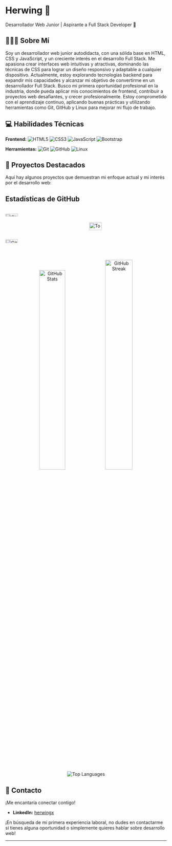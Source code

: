 # Herwing 👋

Desarrollador Web Junior | Aspirante a Full Stack Developer 🚀

## 👨🏽‍💻 Sobre Mí

Soy un desarrollador web junior autodidacta, con una sólida base en HTML, CSS y JavaScript, y un creciente interés en el desarrollo Full Stack. Me apasiona crear interfaces web intuitivas y atractivas, dominando las técnicas de CSS para lograr un diseño responsivo y adaptable a cualquier dispositivo. Actualmente, estoy explorando tecnologías backend para expandir mis capacidades y alcanzar mi objetivo de convertirme en un desarrollador Full Stack. Busco mi primera oportunidad profesional en la industria, donde pueda aplicar mis conocimientos de frontend, contribuir a proyectos web desafiantes, y crecer profesionalmente. Estoy comprometido con el aprendizaje continuo, aplicando buenas prácticas y utilizando herramientas como Git, GitHub y Linux para mejorar mi flujo de trabajo.

## 💻 Habilidades Técnicas

**Frontend:** ![HTML5](https://img.shields.io/badge/html5-%23E34F26.svg?style=for-the-badge&logo=html5&logoColor=white) ![CSS3](https://img.shields.io/badge/css3-%231572B6.svg?style=for-the-badge&logo=css3&logoColor=white) ![JavaScript](https://img.shields.io/badge/javascript-%23323330.svg?style=for-the-badge&logo=javascript&logoColor=%23F7DF1E) ![Bootstrap](https://img.shields.io/badge/Bootstrap-%23563D7C.svg?style=for-the-badge&logo=bootstrap&logoColor=white)

**Herramientas:** ![Git](https://img.shields.io/badge/git-%23F05033.svg?style=for-the-badge&logo=git&logoColor=white) ![GitHub](https://img.shields.io/badge/github-%23121011.svg?style=for-the-badge&logo=github&logoColor=white) ![Linux](https://img.shields.io/badge/Linux-FCC624?style=for-the-badge&logo=linux&logoColor=black)



## 🚀 Proyectos Destacados

Aquí hay algunos proyectos que demuestran mi enfoque actual y mi interés por el desarrollo web:

<!--
### 1. [Nombre del Proyecto] ([Enlace al Repositorio](https://github.com/herwingx-dev/proyecto)) - [Demo en Vivo (si aplica)]

*Breve descripción del proyecto: ¿Qué problema resuelve? ¿Cuál fue tu rol? (1-2 oraciones)*

*   **Tecnologías clave:** HTML, CSS, JavaScript, [otras si aplican]
*   *[Opcional: Imagen/GIF del proyecto]*

---

### 2. [Nombre del Proyecto] ([Enlace al Repositorio](https://github.com/herwingx-dev/proyecto))
*(Breve Descripción)*

*   **Tecnologías:** HTML, CSS, JavaScript.
---

### 3. [Nombre del Proyecto] ([Enlace al Repositorio](https://github.com/herwingx-dev/proyecto)) - [Demo en Vivo (si aplica)]

*(Breve descripción)*
*   **Tecnologías:** HTML, CSS, JavaScript
    ... (Adapta esta sección. Recuerda, *pocos proyectos bien documentados son mejores que muchos a medias*.)

---
*Nota: Si alguno de los proyectos tiene como base tutoriales o plantillas es importante incluir el enlace original para dar reconocimiento al autor original.*
 -->
##  Estadísticas de GitHub

<div style="display: grid; grid-template-columns: 1fr 1fr; gap: 20px; align-items: center;">

  <p align="left" style="margin: 0;">
    <img src="https://github-readme-stats.vercel.app/api?username=herwingx-dev&theme=algolia&show_icons=true&hide_border=true&include_all_commits=true&count_private=true" alt="GitHub Stats" style="width: 40%; max-width: 400px;">
  </p>

  <p align="left" style="margin: 0;">
    <img src="https://github-readme-streak-stats.herokuapp.com?user=herwingx-dev&theme=algolia&hide_border=true&short_numbers=true&exclude_days=Sun" alt="GitHub Streak" style="width: 40%; max-width: 400px;">
  </p>

  <p align="left" style="margin: 0; grid-column: 2; grid-row: 1 / span 2;">
    <img src="https://github-readme-stats.vercel.app/api/top-langs/?username=herwingx-dev&layout=pie&theme=algolia&hide_border=true" alt="Top Languages" style="width: 40%; max-width: 400px;">
  </p>

</div>
<p align="center">
  <img src="https://github-readme-stats.vercel.app/api?username=herwingx-dev&theme=algolia&hide_border=true&include_all_commits=true&count_private=true&show_icons=true&text_color=ffffff&icon_color=2dde98" alt="GitHub Stats" style="width: 40%; max-width: 400px;">
  <img src="https://github-readme-streak-stats.herokuapp.com/?user=herwingx-dev&theme=algolia&hide_border=true&short_numbers=true&exclude_days=Sun" alt="GitHub Streak" style="width: 41%; max-width: 400px;">
  <img src="https://github-readme-stats.vercel.app/api/top-langs/?username=herwingx-dev&theme=transparent&hide_border=true&layout=compact&text_color=ffffff&title_color=2dde98" alt="Top Languages">
</p>

## 🤝 Contacto

¡Me encantaría conectar contigo!

*   **LinkedIn:** [herwingx](https://linkedin.com/in/herwingx)

¡En búsqueda de mi primera experiencia laboral, no dudes en contactarme si tienes alguna oportunidad o simplemente quieres hablar sobre desarrollo web!

---
